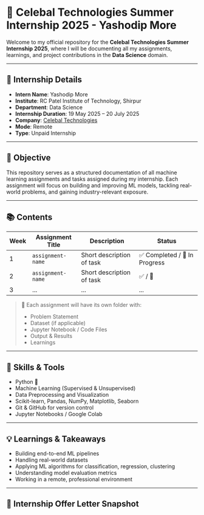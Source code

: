 # 🌟 Celebal Technologies Summer Internship 2025 - Yashodip More

Welcome to my official repository for the **Celebal Technologies Summer Internship 2025**, where I will be documenting all my assignments, learnings, and project contributions in the **Data Science** domain.

---

## 📄 Internship Details

- **Intern Name**: Yashodip More  
- **Institute**: RC Patel Institute of Technology, Shirpur  
- **Department**: Data Science  
- **Internship Duration**: 19 May 2025 – 20 July 2025  
- **Company**: [Celebal Technologies](https://www.celebaltech.com)  
- **Mode**: Remote  
- **Type**: Unpaid Internship  

---

## 🎯 Objective

This repository serves as a structured documentation of all machine learning assignments and tasks assigned during my internship. Each assignment will focus on building and improving ML models, tackling real-world problems, and gaining industry-relevant exposure.

---

## 📚 Contents

| Week | Assignment Title | Description | Status |
|------|------------------|-------------|--------|
| 1    | `assignment-name` | Short description of task | ✅ Completed / 🔄 In Progress |
| 2    | `assignment-name` | Short description of task | ✅ / 🔄 |
| 3    | ...              | ...         | ...    |

> 📌 Each assignment will have its own folder with:
> - Problem Statement
> - Dataset (if applicable)
> - Jupyter Notebook / Code Files
> - Output & Results
> - Learnings

---

## 🧠 Skills & Tools

- Python 🐍  
- Machine Learning (Supervised & Unsupervised)  
- Data Preprocessing and Visualization  
- Scikit-learn, Pandas, NumPy, Matplotlib, Seaborn  
- Git & GitHub for version control  
- Jupyter Notebooks / Google Colab  

---

## 💡 Learnings & Takeaways

- Building end-to-end ML pipelines  
- Handling real-world datasets  
- Applying ML algorithms for classification, regression, clustering  
- Understanding model evaluation metrics  
- Working in a remote, professional environment  

---

## 📜 Internship Offer Letter Snapshot

